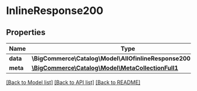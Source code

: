 # InlineResponse200

## Properties
Name | Type | Description | Notes
------------ | ------------- | ------------- | -------------
**data** | **\BigCommerce\Catalog\Model\AllOfinlineResponse200DataItems[]** |  | [optional] 
**meta** | [**\BigCommerce\Catalog\Model\MetaCollectionFull1**](MetaCollectionFull1.md) |  | [optional] 

[[Back to Model list]](../../README.md#documentation-for-models) [[Back to API list]](../../README.md#documentation-for-api-endpoints) [[Back to README]](../../README.md)

